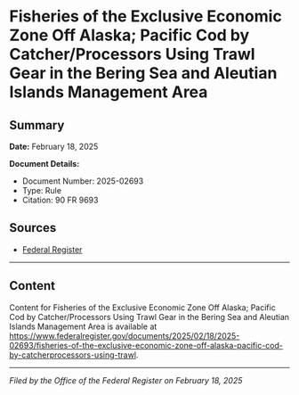 # Fisheries of the Exclusive Economic Zone Off Alaska; Pacific Cod by Catcher/Processors Using Trawl Gear in the Bering Sea and Aleutian Islands Management Area

## Summary

**Date:** February 18, 2025

**Document Details:**
- Document Number: 2025-02693
- Type: Rule
- Citation: 90 FR 9693

## Sources
- [Federal Register](https://www.federalregister.gov/documents/2025/02/18/2025-02693/fisheries-of-the-exclusive-economic-zone-off-alaska-pacific-cod-by-catcherprocessors-using-trawl)

---

## Content

Content for Fisheries of the Exclusive Economic Zone Off Alaska; Pacific Cod by Catcher/Processors Using Trawl Gear in the Bering Sea and Aleutian Islands Management Area is available at https://www.federalregister.gov/documents/2025/02/18/2025-02693/fisheries-of-the-exclusive-economic-zone-off-alaska-pacific-cod-by-catcherprocessors-using-trawl.

---

*Filed by the Office of the Federal Register on February 18, 2025*
